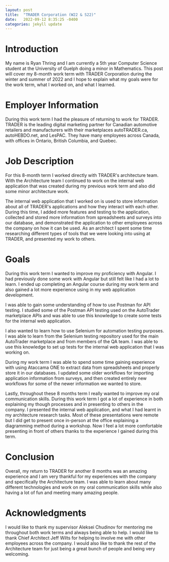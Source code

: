 ```yaml
---
layout: post
title:  "TRADER Corporation (W22 & S22)"
date:   2022-09-12 8:35:25 -0400
categories: jekyll update
---
```

# Introduction
My name is Ryan Thring and I am currently a 5th year Computer Science student at the University of Guelph doing a minor in Mathematics. This post will cover my 8-month work term with TRADER Corporation during the winter and summer of 2022 and I hope to explain what my goals were for the work term, what I worked on, and what I learned.

# Employer Information
During this work term I had the pleasure of returning to work for TRADER. TRADER is the leading digital marketing partner for Canadian automotive retailers and manufacturers with their marketplaces autoTRADER.ca, autoHEBDO.net, and LesPAC. They have many employees across Canada, with offices in Ontario, British Columbia, and Quebec.

# Job Description

For this 8-month term I worked directly with TRADER's architecture team. With the Architecture team I continued to work on the internal web application that was created during my previous work term and also did some minor architecture work.

The internal web application that I worked on is used to store information about all of TRADER's applications and how they interact with each other. During this time, I added more features and testing to the application, collected and stored more information from spreadsheets and surveys into our database, and demonstrated the application to other employees across the company on how it can be used. As an architect I spent some time researching different types of tools that we were looking into using at TRADER, and presented my work to others.

# Goals

During this work term I wanted to improve my proficiency with Angular. I had previously done some work with Angular but still felt like I had a lot to learn. I ended up completing an Angular course during my work term and also gained a lot more experience using in my web application development.

I was able to gain some understanding of how to use Postman for API testing. I studied some of the Postman API testing used on the AutoTrader marketplace APIs and was able to use this knowledge to create some tests for the internal web application.

I also wanted to learn how to use Selenium for automation testing purposes. I was able to learn from the Selenium testing repository used for the main AutoTrader marketplace and from members of the QA team. I was able to use this knowledge to set up tests for the internal web application that I was working on.

During my work term I was able to spend some time gaining experience with using Ataccama ONE to extract data from spreadsheets and properly store it in our databases. I updated some older workflows for importing application information from surveys, and then created entirely new workflows for some of the newer information we wanted to store.

Lastly, throughout these 8 months term I really wanted to improve my oral communication skills. During this work term I got a lot of experience in both explaining my though processes and in presenting to others in the company. I presented the internal web application, and what I had learnt in my architecture research tasks. Most of these presentations were remote but I did get to present once in-person at the office explaining a diagramming method during a workshop. Now I feel a lot more comfortable presenting in front of others thanks to the experience I gained during this term.

# Conclusion
Overall, my return to TRADER for another 8 months was an amazing experience and I am very thankful for my experiences with the company and specifically the Architecture team. I was able to learn about many different technologies and work on my oral communication skills while also having a lot of fun and meeting many amazing people.

# Acknowledgments
I would like to thank my supervisor Aleksei Chudinov for mentoring me throughout both work terms and always being able to help. I would like to thank Chief Architect Jeff Wilts for helping to involve me with other employees across the company. I would also like to thank the rest of the Architecture team for just being a great bunch of people and being very welcoming.